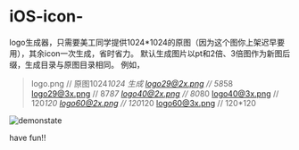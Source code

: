 # iOS-icon-
logo生成器，只需要美工同学提供1024*1024的原图（因为这个图你上架迟早要用），其余icon一次生成，省时省力。
默认生成图片以pt和2倍、3倍图作为新图后缀，生成目录与原图目录相同。
例如，
>logo.png   // 原图1024*1024
生成
>logo29@2x.png // 58*58
>logo29@3x.png // 87*87
>logo40@2x.png // 80*80
>logo40@3x.png // 120*120
>logo60@2x.png // 120*120
>logo60@3x.png // 120*120

![demonstate](http://7xqjl4.com1.z0.glb.clouddn.com/gitappDemonstrate5.gif)

have fun!!
